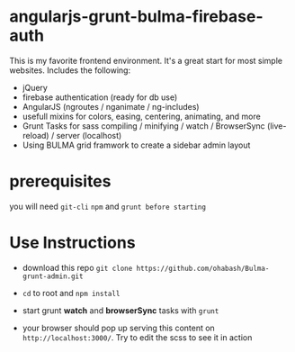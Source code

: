 # angularjs-grunt-bulma-firebase-auth

This is my favorite frontend environment. It's a great start for most simple websites. Includes the following:

 * jQuery
 * firebase authentication (ready for db use)
 * AngularJS (ngroutes / nganimate / ng-includes)
 * usefull mixins for colors, easing, centering, animating, and more
 * Grunt Tasks for sass compiling / minifying / watch / BrowserSync (live-reload) / server (localhost)
 * Using BULMA grid framwork to create a sidebar admin layout

# prerequisites
you will need `git-cli` `npm` and `grunt before starting`


# Use Instructions

* download this repo `git clone https://github.com/ohabash/Bulma-grunt-admin.git`

* `cd` to root and `npm install`

* start grunt __watch__ and __browserSync__ tasks with `grunt`

* your browser should pop up serving this content on `http://localhost:3000/`. Try to edit the scss to see it in action

